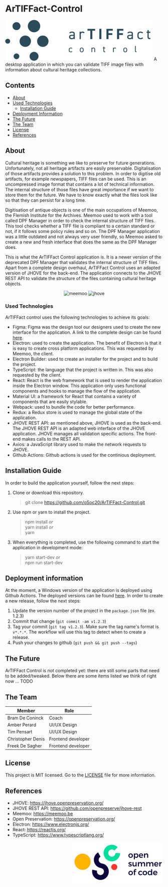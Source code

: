# ArTIFFact-Control

![logo](./src/renderer/assets/logos/logoWithLabelBlue.svg)
A desktop application in which you can validate TIFF image files with information about cultural heritage collections.

## Contents
- [About](#about)
- [Used Technologies](#used-technologies)
	- [Installation Guide](#installation-guide)
- [Deployment Information](#deployment-information)
- [The Future](#the-future)
- [The Team](#the-team)
- [License](#license)
- [References](#references)

## About
Cultural heritage is something we like to preserve for future generations. 
Unfortunately, not all heritage artifacts are easily preservable. 
Digitalisation of those artifacts provides a solution to this problem. 
In order to digitise old artifacts, for example newspapers, TIFF files can be used. 
This is an uncompressed image format that contains a lot of technical information.
The internal structure of those files have great importance if we want to store them for the future. 
We have to know exactly what the files look like so that they can persist for a long time.

Digitisation of antique objects is one of the main occupations of Meemoo, the Flemish Institute for the Archives. 
Meemoo used to work with a tool called DPF Manager in order to check the internal structure of TIFF files.
This tool checks whether a TIFF file is compliant to a certain standard or not, if it follows some policy rules and so on. 
The DPF Manager application was a little outdated and not always very user friendly, so Meemoo asked to create a new and fresh interface that does the same as the DPF Manager does.

This is what the ArTIFFact Control application is. 
It is a newer version of the deprecated DPF Manager that validates the internal structure of TIFF files. 
Apart from a complete design overhaul, ArTIFFact Control uses an adapted version of JHOVE for the back-end. 
The application connects to the JHOVE REST API to validate the structure of the files containing cultural heritage objects.

<p align="center">
	<img src="https://meemoo.be/img/logo.svg" alt="meemoo"/> <img src="https://jhove.openpreservation.org/img/jhovelogo.png" alt="jhove"/>
</p>

### Used Technologies
ArTIFFact control uses the following technologies to achieve its goals:
- Figma: Figma was the design tool our designers used to create the new interface for the application. A link to the complete design can be found [here](https://www.figma.com/file/bJpNHJT4xGdcZAsjDO4car/OSOC-arTIFFact-control?node-id=286%3A2447).
- Electron: used to create the application. The benefit of Electron is that it is easy to create cross platform applications. This was requested by Meemoo, the client.
- Electron Builder: used to create an installer for the project and to build the project.
- TypeScript: the language that the project is written in. This was also requested by the client.
- React: React is the web framework that is used to render the application inside the Electron window. This application only uses functional components
	and hooks to manage the flow of the application.
- Material UI: a framework for React that contains a variety of components that are easily stylable.
- Webpack: used to bundle the code for better performance.
- Redux: a Redux store is used to manage the global state of the application.
- JHOVE REST API: as mentioned above, JHOVE is used as the back-end. The JHOVE REST API is an adapted web interface of the JHOVE application.
	JHOVE manages all validation specific actions. The front-end makes calls to the REST API.
- Axios: a JavaScript library used to make the network requests to JHOVE.
- Github Actions: Github actions is used for the continious deployment.

## Installation Guide
In order to build the application yourself, follow the next steps:
1. Clone or download this repository.
	> git clone https://github.com/oSoc20/ArTIFFact-Control.git
2. Use npm or yarn to install the project.
	> npm install *or* <br>
	> yarn install *or* <br>
	> yarn
3. When everything is completed, use the following command to start the application in development mode:
	> yarn start-dev *or* <br>
	> npm run start-dev
  
## Deployment information
At the moment, a Windows version of the application is deployed using Github Actions. The deployed versions
can be found [here](https://github.com/oSoc20/ArTIFFact-Control/releases).
In order to create a new release, follow the next steps:
1. Update the version number of the project in the `package.json` file (ex. 1.2.3)
2. Commit that change (`git commit -am v1.2.3`)
3. Tag your commit (`git tag v1.2.3`). Make sure the tag name's format is `v*.*.*`. The workflow will use this tag to detect when to create a release.
4. Push your changes to github (`git push && git push --tags`)

## The Future
ArTIFFact Control is not completed yet: there are still some parts that need to be added/tweaked. Below there are some items listed we think of right now
... TODO

## The Team
| Member | Role |
| -------| -----|
| Bram De Coninck | Coach |
| Amber Perard | UI/UX Design |
| Tim Pensart | UI/UX Design |
| Christopher Denis | Frontend developer |
| Freek De Sagher | Frontend developer |

## License
This project is MIT licensed. Go to the [LICENSE](https://github.com/oSoc20/ArTIFFact-Control/blob/master/LICENSE) file for more information.

## References
 - JHOVE: https://jhove.openpreservation.org/
 - JHOVE REST API: https://github.com/openpreserve/jhove-rest
 - Meemoo: https://meemoo.be
 - Open Preservation: https://openpreservation.org/
 - Electron: https://www.electronjs.org/
 - React: https://reactjs.org/
 - TypeScript: https://www.typescriptlang.org/
 
 <p align="right">
	<img src="https://raw.githubusercontent.com/oSoc20/ArTIFFact-Control/develop/src/renderer/assets/logos/osoc_logo%201.svg" alt="osoc"/>	
</p>
